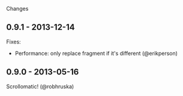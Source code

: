 Changes

## 0.9.1 - 2013-12-14

Fixes:

  - Performance: only replace fragment if it's different (@erikperson)

## 0.9.0 - 2013-05-16

Scrollomatic! (@robhruska)